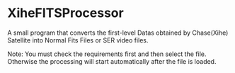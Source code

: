 # XiheFITSProcessor
A small program that converts the first-level Datas obtained by Chase(Xihe) Satellite into Normal Fits Files or SER video files.

Note: You must check the requirements first and then select the file. Otherwise the processing will start automatically after the file is loaded.

